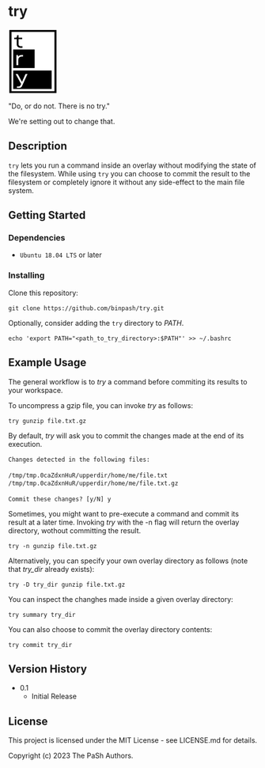 # try

<img src="docs/try_logo.png" alt="try logo" width="100" height="130">

"Do, or do not. There is no try."

We're setting out to change that.

## Description

`try` lets you run a command inside an overlay without modifying the state of the filesystem. While using `try` you can choose to commit the result to the filesystem or completely ignore it without any side-effect to the main file system.

## Getting Started

### Dependencies

* `Ubuntu 18.04 LTS` or later

### Installing

Clone this repository:

```
git clone https://github.com/binpash/try.git
```

Optionally, consider adding the `try` directory to *PATH*.

```
echo 'export PATH="<path_to_try_directory>:$PATH"' >> ~/.bashrc
```

## Example Usage

The general workflow is to *try* a command before commiting its results to your workspace. 

To uncompress a gzip file, you can invoke *try* as follows:

```
try gunzip file.txt.gz
```

By default, *try* will ask you to commit the changes made at the end of its execution.

```
Changes detected in the following files:

/tmp/tmp.0caZdxnHuR/upperdir/home/me/file.txt
/tmp/tmp.0caZdxnHuR/upperdir/home/me/file.txt.gz

Commit these changes? [y/N] y
```

Sometimes, you might want to pre-execute a command and commit its result at a later time. Invoking *try* with the -n flag will return the overlay directory, wothout committing the result.

```
try -n gunzip file.txt.gz
```

Alternatively, you can specify your own overlay directory as follows (note that *try_dir* already exists):

```
try -D try_dir gunzip file.txt.gz
```

You can inspect the changhes made inside a given overlay directory:

```
try summary try_dir
```

You can also choose to commit the overlay directory contents:

```
try commit try_dir
```

## Version History

* 0.1
    * Initial Release

## License

This project is licensed under the MIT License - see LICENSE.md for details.

Copyright (c) 2023 The PaSh Authors.
